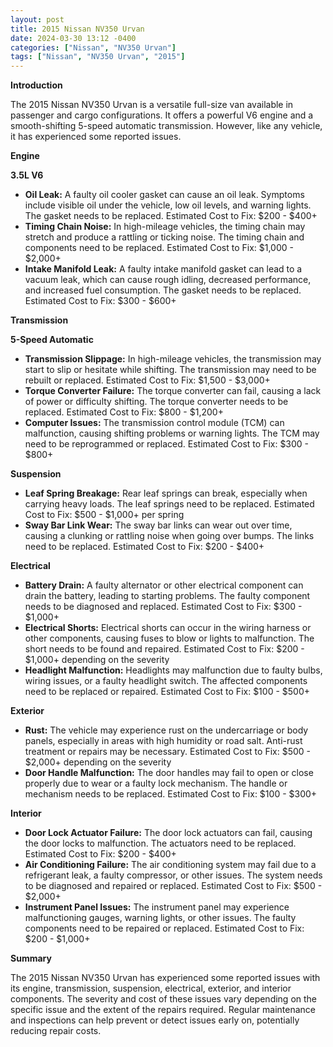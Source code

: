 ```yaml
---
layout: post
title: 2015 Nissan NV350 Urvan
date: 2024-03-30 13:12 -0400
categories: ["Nissan", "NV350 Urvan"]
tags: ["Nissan", "NV350 Urvan", "2015"]
---
```

**Introduction**

The 2015 Nissan NV350 Urvan is a versatile full-size van available in passenger and cargo configurations. It offers a powerful V6 engine and a smooth-shifting 5-speed automatic transmission. However, like any vehicle, it has experienced some reported issues.

**Engine**

**3.5L V6**

* **Oil Leak:** A faulty oil cooler gasket can cause an oil leak. Symptoms include visible oil under the vehicle, low oil levels, and warning lights. The gasket needs to be replaced. Estimated Cost to Fix: $200 - $400+
* **Timing Chain Noise:** In high-mileage vehicles, the timing chain may stretch and produce a rattling or ticking noise. The timing chain and components need to be replaced. Estimated Cost to Fix: $1,000 - $2,000+
* **Intake Manifold Leak:** A faulty intake manifold gasket can lead to a vacuum leak, which can cause rough idling, decreased performance, and increased fuel consumption. The gasket needs to be replaced. Estimated Cost to Fix: $300 - $600+

**Transmission**

**5-Speed Automatic**

* **Transmission Slippage:** In high-mileage vehicles, the transmission may start to slip or hesitate while shifting. The transmission may need to be rebuilt or replaced. Estimated Cost to Fix: $1,500 - $3,000+
* **Torque Converter Failure:** The torque converter can fail, causing a lack of power or difficulty shifting. The torque converter needs to be replaced. Estimated Cost to Fix: $800 - $1,200+
* **Computer Issues:** The transmission control module (TCM) can malfunction, causing shifting problems or warning lights. The TCM may need to be reprogrammed or replaced. Estimated Cost to Fix: $300 - $800+

**Suspension**

* **Leaf Spring Breakage:** Rear leaf springs can break, especially when carrying heavy loads. The leaf springs need to be replaced. Estimated Cost to Fix: $500 - $1,000+ per spring
* **Sway Bar Link Wear:** The sway bar links can wear out over time, causing a clunking or rattling noise when going over bumps. The links need to be replaced. Estimated Cost to Fix: $200 - $400+

**Electrical**

* **Battery Drain:** A faulty alternator or other electrical component can drain the battery, leading to starting problems. The faulty component needs to be diagnosed and replaced. Estimated Cost to Fix: $300 - $1,000+
* **Electrical Shorts:** Electrical shorts can occur in the wiring harness or other components, causing fuses to blow or lights to malfunction. The short needs to be found and repaired. Estimated Cost to Fix: $200 - $1,000+ depending on the severity
* **Headlight Malfunction:** Headlights may malfunction due to faulty bulbs, wiring issues, or a faulty headlight switch. The affected components need to be replaced or repaired. Estimated Cost to Fix: $100 - $500+

**Exterior**

* **Rust:** The vehicle may experience rust on the undercarriage or body panels, especially in areas with high humidity or road salt. Anti-rust treatment or repairs may be necessary. Estimated Cost to Fix: $500 - $2,000+ depending on the severity
* **Door Handle Malfunction:** The door handles may fail to open or close properly due to wear or a faulty lock mechanism. The handle or mechanism needs to be replaced. Estimated Cost to Fix: $100 - $300+

**Interior**

* **Door Lock Actuator Failure:** The door lock actuators can fail, causing the door locks to malfunction. The actuators need to be replaced. Estimated Cost to Fix: $200 - $400+
* **Air Conditioning Failure:** The air conditioning system may fail due to a refrigerant leak, a faulty compressor, or other issues. The system needs to be diagnosed and repaired or replaced. Estimated Cost to Fix: $500 - $2,000+
* **Instrument Panel Issues:** The instrument panel may experience malfunctioning gauges, warning lights, or other issues. The faulty components need to be repaired or replaced. Estimated Cost to Fix: $200 - $1,000+

**Summary**

The 2015 Nissan NV350 Urvan has experienced some reported issues with its engine, transmission, suspension, electrical, exterior, and interior components. The severity and cost of these issues vary depending on the specific issue and the extent of the repairs required. Regular maintenance and inspections can help prevent or detect issues early on, potentially reducing repair costs.
